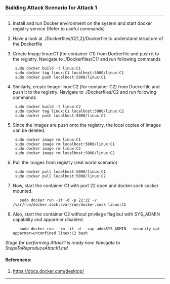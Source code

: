 ### Building Attack Scenario for Attack 1
---

1. Install and run Docker environment on the system and start docker registry service (Refer to useful commands)

2. Have a look at ./Dockerfiles/C[1,2]/Dockerfile to understand structure of the Dockerfile

2. Create Image linux:C1 (for container C1) from Dockerfile and push it to the registry. Navigate to ./Dockerfiles/C1/ and run following commands

        sudo docker build -t linux:C1
        sudo docker tag linux:C1 localhost:5000/linux:C1
        sudo docker push localhost:5000/linux:C1
		
		
3. Similarly, create Image linux:C2 (for container C2) from Dockerfile and push it to the registry. Navigate to ./Dockerfiles/C2 and run following commands

        sudo docker build -t linux:C2
        sudo docker tag linux:C1 localhost:5000/linux:C2
        sudo docker push localhost:5000/linux:C2
		
		
4. Since the images are push onto the registry, the local copies of images can be deleted.

        sudo docker image rm linux:C1
        sudo docker image rm localhost:5000/linux:C1
        sudo docker image rm linux:C2
        sudo docker image rm localhost:5000/linux:C2
	
5. Pull the images from registry (real world scenario)

        sudo docker pull localhost:5000/linux:C1	
        sudo docker pull localhost:5000/linux:C2
	
6. Now, start the container C1 with port 22 open and docker.sock socker mounted.

	      sudo docker run -it -d -p 22:22 -v /var/run/docker.sock:/var/run/docker.sock linux:C1
	
7. Also, start the container C2 without privilege flag but with SYS_ADMIN capability and apparmor disabled.

	      sudo docker run --rm -it -d --cap-add=SYS_ADMIN --security-opt apparmor=unconfined linux:C2 bash
	
*Stage for performing Attack1 is ready now. Navigate to StepsToReproduceAttack1.md*

#### References:

1. https://docs.docker.com/desktop/


---
